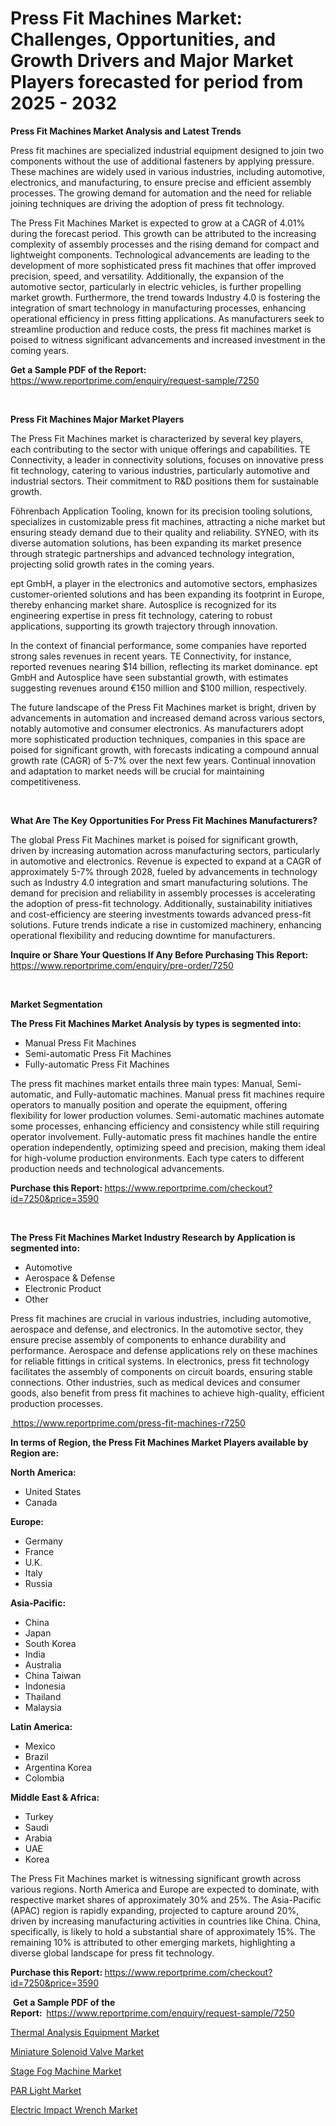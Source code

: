 <p><h1>Press Fit Machines Market: Challenges, Opportunities, and Growth Drivers and Major Market Players forecasted for period from 2025 - 2032</h1></p><p><strong>Press Fit Machines Market Analysis and Latest Trends</strong></p>
<p><p>Press fit machines are specialized industrial equipment designed to join two components without the use of additional fasteners by applying pressure. These machines are widely used in various industries, including automotive, electronics, and manufacturing, to ensure precise and efficient assembly processes. The growing demand for automation and the need for reliable joining techniques are driving the adoption of press fit technology.</p><p>The Press Fit Machines Market is expected to grow at a CAGR of 4.01% during the forecast period. This growth can be attributed to the increasing complexity of assembly processes and the rising demand for compact and lightweight components. Technological advancements are leading to the development of more sophisticated press fit machines that offer improved precision, speed, and versatility. Additionally, the expansion of the automotive sector, particularly in electric vehicles, is further propelling market growth. Furthermore, the trend towards Industry 4.0 is fostering the integration of smart technology in manufacturing processes, enhancing operational efficiency in press fitting applications. As manufacturers seek to streamline production and reduce costs, the press fit machines market is poised to witness significant advancements and increased investment in the coming years.</p></p>
<p><strong>Get a Sample PDF of the Report:&nbsp;</strong> <a href="https://www.reportprime.com/enquiry/request-sample/7250?utm_campaign=1141&utm_medium=2&utm_source=Github&utm_content=ia&utm_term=19032025&utm_id=press-fit-machines">https://www.reportprime.com/enquiry/request-sample/7250</a></p>
<p>&nbsp;</p>
<p><strong>Press Fit Machines Major Market Players</strong></p>
<p><p>The Press Fit Machines market is characterized by several key players, each contributing to the sector with unique offerings and capabilities. TE Connectivity, a leader in connectivity solutions, focuses on innovative press fit technology, catering to various industries, particularly automotive and industrial sectors. Their commitment to R&D positions them for sustainable growth.</p><p>Föhrenbach Application Tooling, known for its precision tooling solutions, specializes in customizable press fit machines, attracting a niche market but ensuring steady demand due to their quality and reliability. SYNEO, with its diverse automation solutions, has been expanding its market presence through strategic partnerships and advanced technology integration, projecting solid growth rates in the coming years.</p><p>ept GmbH, a player in the electronics and automotive sectors, emphasizes customer-oriented solutions and has been expanding its footprint in Europe, thereby enhancing market share. Autosplice is recognized for its engineering expertise in press fit technology, catering to robust applications, supporting its growth trajectory through innovation.</p><p>In the context of financial performance, some companies have reported strong sales revenues in recent years. TE Connectivity, for instance, reported revenues nearing $14 billion, reflecting its market dominance. ept GmbH and Autosplice have seen substantial growth, with estimates suggesting revenues around €150 million and $100 million, respectively.</p><p>The future landscape of the Press Fit Machines market is bright, driven by advancements in automation and increased demand across various sectors, notably automotive and consumer electronics. As manufacturers adopt more sophisticated production techniques, companies in this space are poised for significant growth, with forecasts indicating a compound annual growth rate (CAGR) of 5-7% over the next few years. Continual innovation and adaptation to market needs will be crucial for maintaining competitiveness.</p></p>
<p>&nbsp;</p>
<p><strong>What Are The Key Opportunities For Press Fit Machines Manufacturers?</strong></p>
<p><p>The global Press Fit Machines market is poised for significant growth, driven by increasing automation across manufacturing sectors, particularly in automotive and electronics. Revenue is expected to expand at a CAGR of approximately 5-7% through 2028, fueled by advancements in technology such as Industry 4.0 integration and smart manufacturing solutions. The demand for precision and reliability in assembly processes is accelerating the adoption of press-fit technology. Additionally, sustainability initiatives and cost-efficiency are steering investments towards advanced press-fit solutions. Future trends indicate a rise in customized machinery, enhancing operational flexibility and reducing downtime for manufacturers.</p></p>
<p><strong>Inquire or Share Your Questions If Any Before Purchasing This Report:</strong> <a href="https://www.reportprime.com/enquiry/pre-order/7250?utm_campaign=1141&utm_medium=2&utm_source=Github&utm_content=ia&utm_term=19032025&utm_id=press-fit-machines">https://www.reportprime.com/enquiry/pre-order/7250</a></p>
<p>&nbsp;</p>
<p><strong>Market Segmentation</strong></p>
<p><strong>The Press Fit Machines Market Analysis by types is segmented into:</strong></p>
<p><ul><li>Manual Press Fit Machines</li><li>Semi-automatic Press Fit Machines</li><li>Fully-automatic Press Fit Machines</li></ul></p>
<p><p>The press fit machines market entails three main types: Manual, Semi-automatic, and Fully-automatic machines. Manual press fit machines require operators to manually position and operate the equipment, offering flexibility for lower production volumes. Semi-automatic machines automate some processes, enhancing efficiency and consistency while still requiring operator involvement. Fully-automatic press fit machines handle the entire operation independently, optimizing speed and precision, making them ideal for high-volume production environments. Each type caters to different production needs and technological advancements.</p></p>
<p><strong>Purchase this Report:&nbsp;</strong><a href="https://www.reportprime.com/checkout?id=7250&price=3590&utm_campaign=1141&utm_medium=2&utm_source=Github&utm_content=ia&utm_term=19032025&utm_id=press-fit-machines">https://www.reportprime.com/checkout?id=7250&price=3590</a></p>
<p>&nbsp;</p>
<p><strong>The Press Fit Machines Market Industry Research by Application is segmented into:</strong></p>
<p><ul><li>Automotive</li><li>Aerospace & Defense</li><li>Electronic Product</li><li>Other</li></ul></p>
<p><p>Press fit machines are crucial in various industries, including automotive, aerospace and defense, and electronics. In the automotive sector, they ensure precise assembly of components to enhance durability and performance. Aerospace and defense applications rely on these machines for reliable fittings in critical systems. In electronics, press fit technology facilitates the assembly of components on circuit boards, ensuring stable connections. Other industries, such as medical devices and consumer goods, also benefit from press fit machines to achieve high-quality, efficient production processes.</p></p>
<p><a href="https://www.reportprime.com/press-fit-machines-r7250?utm_campaign=1141&utm_medium=2&utm_source=Github&utm_content=ia&utm_term=19032025&utm_id=press-fit-machines">&nbsp;https://www.reportprime.com/press-fit-machines-r7250</a></p>
<p><strong>In terms of Region, the Press Fit Machines Market Players available by Region are:</strong></p>
<p>
    <p> <strong> North America: </strong>
        <ul>
            <li>United States</li>
            <li>Canada</li>
        </ul>
        </p> 
    <p> <strong> Europe: </strong>
        <ul>
            <li>Germany</li>
            <li>France</li>
            <li>U.K.</li>
            <li>Italy</li>
            <li>Russia</li>
        </ul>
        </p> 
    <p> <strong> Asia-Pacific: </strong>
        <ul>
            <li>China</li>
            <li>Japan</li>
            <li>South Korea</li>
            <li>India</li>
            <li>Australia</li>
            <li>China Taiwan</li>
            <li>Indonesia</li>
            <li>Thailand</li>
            <li>Malaysia</li>
        </ul>
        </p> 
    <p> <strong> Latin America: </strong>
        <ul>
            <li>Mexico</li>
            <li>Brazil</li>
            <li>Argentina Korea</li>
            <li>Colombia</li>
        </ul>
        </p> 
    <p> <strong> Middle East & Africa: </strong>
        <ul>
            <li>Turkey</li>
            <li>Saudi</li>
            <li>Arabia</li>
            <li>UAE</li>
            <li>Korea</li>
        </ul>
    </p>
    </p>
<p><p>The Press Fit Machines market is witnessing significant growth across various regions. North America and Europe are expected to dominate, with respective market shares of approximately 30% and 25%. The Asia-Pacific (APAC) region is rapidly expanding, projected to capture around 20%, driven by increasing manufacturing activities in countries like China. China, specifically, is likely to hold a substantial share of approximately 15%. The remaining 10% is attributed to other emerging markets, highlighting a diverse global landscape for press fit technology.</p></p>
<p><strong>Purchase this Report: </strong><a href="https://www.reportprime.com/checkout?id=7250&price=3590&utm_campaign=1141&utm_medium=2&utm_source=Github&utm_content=ia&utm_term=19032025&utm_id=press-fit-machines">https://www.reportprime.com/checkout?id=7250&price=3590</a></p>
<p>&nbsp;<strong>Get a Sample PDF of the Report:&nbsp;&nbsp;</strong><a href="https://www.reportprime.com/enquiry/request-sample/7250?utm_campaign=1141&utm_medium=2&utm_source=Github&utm_content=ia&utm_term=19032025&utm_id=press-fit-machines">https://www.reportprime.com/enquiry/request-sample/7250</a></p>
<p><strong></strong></p>
<p><p><a href="https://github.com/jensanohishi/Market-Research-Report-List-1/blob/main/thermal-analysis-equipment-market.md?utm_campaign=1141&utm_medium=2&utm_source=Github&utm_content=ia&utm_term=19032025&utm_id=press-fit-machines">Thermal Analysis Equipment Market</a></p><p><a href="https://github.com/cwasicioaie/Market-Research-Report-List-1/blob/main/miniature-solenoid-valve-market.md?utm_campaign=1141&utm_medium=2&utm_source=Github&utm_content=ia&utm_term=19032025&utm_id=press-fit-machines">Miniature Solenoid Valve Market</a></p><p><a href="https://github.com/qianyateina/Market-Research-Report-List-1/blob/main/stage-fog-machine-market.md?utm_campaign=1141&utm_medium=2&utm_source=Github&utm_content=ia&utm_term=19032025&utm_id=press-fit-machines">Stage Fog Machine Market</a></p><p><a href="https://github.com/ebalabenoot/Market-Research-Report-List-1/blob/main/par-light-market.md?utm_campaign=1141&utm_medium=2&utm_source=Github&utm_content=ia&utm_term=19032025&utm_id=press-fit-machines">PAR Light Market</a></p><p><a href="https://github.com/nellygussisy/Market-Research-Report-List-1/blob/main/electric-impact-wrench-market.md?utm_campaign=1141&utm_medium=2&utm_source=Github&utm_content=ia&utm_term=19032025&utm_id=press-fit-machines">Electric Impact Wrench Market</a></p></p>